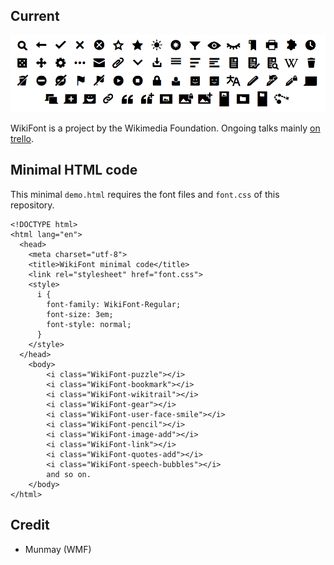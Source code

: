 Current
----

![Image of Yaktocat](./Screenshot-current.png)

WikiFont is a project by the Wikimedia Foundation. Ongoing talks mainly [on trello](https://trello.com/c/rClBTMWE/26-wikifont-tracking).

Minimal HTML code
----
This minimal `demo.html` requires the font files and `font.css` of this repository.

````
<!DOCTYPE html>
<html lang="en">
  <head>
    <meta charset="utf-8">
    <title>WikiFont minimal code</title>
    <link rel="stylesheet" href="font.css">
    <style>
	  i { 
	    font-family: WikiFont-Regular; 
	    font-size: 3em;
	    font-style: normal;
	  }
	</style>
  </head>
	<body>
		<i class="WikiFont-puzzle"></i>
		<i class="WikiFont-bookmark"></i>
		<i class="WikiFont-wikitrail"></i>
		<i class="WikiFont-gear"></i>
		<i class="WikiFont-user-face-smile"></i>
		<i class="WikiFont-pencil"></i>
		<i class="WikiFont-image-add"></i>
		<i class="WikiFont-link"></i>
		<i class="WikiFont-quotes-add"></i>
		<i class="WikiFont-speech-bubbles"></i>
		and so on.
	</body>
</html>
````

Credit
----
* Munmay (WMF)
